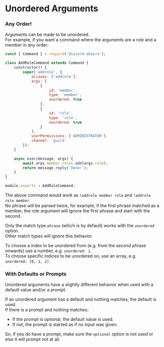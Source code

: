# Unordered Arguments

### Any Order!

Arguments can be made to be unordered.  
For example, if you want a command where the arguments are a role and a member in any order:  

```js
const { Command } = require('discord-akairo');

class AddRoleCommand extends Command {
    constructor() {
        super('addrole', {
            aliases: ['addrole'],
            args: [
                {
                    id: 'member',
                    type: 'member',
                    unordered: true
                },
                {
                    id: 'role',
                    type: 'role',
                    unordered: true
                }
            ],
            userPermissions: ['ADMINISTRATOR'],
            channel: 'guild'
        });
    }

    async exec(message, args) {
        await args.member.roles.add(args.role);
        return message.reply('Done!');
    }
}

module.exports = AddRoleCommand;
```

The above command would work as `!addrole member role` and `!addrole role member`.  
No phrase will be parsed twice, for example, if the first phrase matched as a member, the role argument will ignore the first phrase and start with the second.  

Only the match type `phrase` (which is by default) works with the `unordered` option.  
Other match types will ignore this behavior.  

To choose a index to be unordered from (e.g. from the second phrase onwards) use a number, e.g. `unordered: 1`.  
To choose specific indices to be unordered on, use an array, e.g. `unordered: [0, 1, 2]`.  

### With Defaults or Prompts

Unordered arguments have a slightly different behavior when used with a default value and/or a prompt.  

If an unordered argument has a default and nothing matches, the default is used.  
If there is a prompt and nothing matches:  
  - If the prompt is optional, the default value is used.  
  - If not, the prompt is started as if no input was given.  

So, if you do have a prompt, make sure the `optional` option is not used or else it will prompt not at all.  
